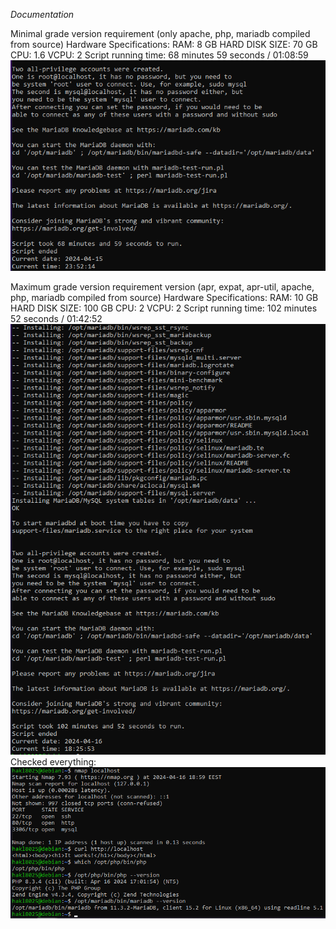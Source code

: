 _Documentation_

Minimal grade version requirement (only apache, php, mariadb compiled from source)
Hardware Specifications:
RAM: 8 GB
HARD DISK SIZE: 70 GB
CPU: 1.6
VCPU: 2
Script running time:
68 minutes 59 seconds / 01:08:59
![alt text](image.png)

Maximum grade version requirement version (apr, expat, apr-util, apache, php, mariadb compiled from source)
Hardware Specifications:
RAM: 10 GB
HARD DISK SIZE: 100 GB
CPU: 2
VCPU: 2
Script running time:
102 minutes 52 seconds / 01:42:52
![alt text](image-1.png)
Checked everything:
![alt text](image-2.png)
